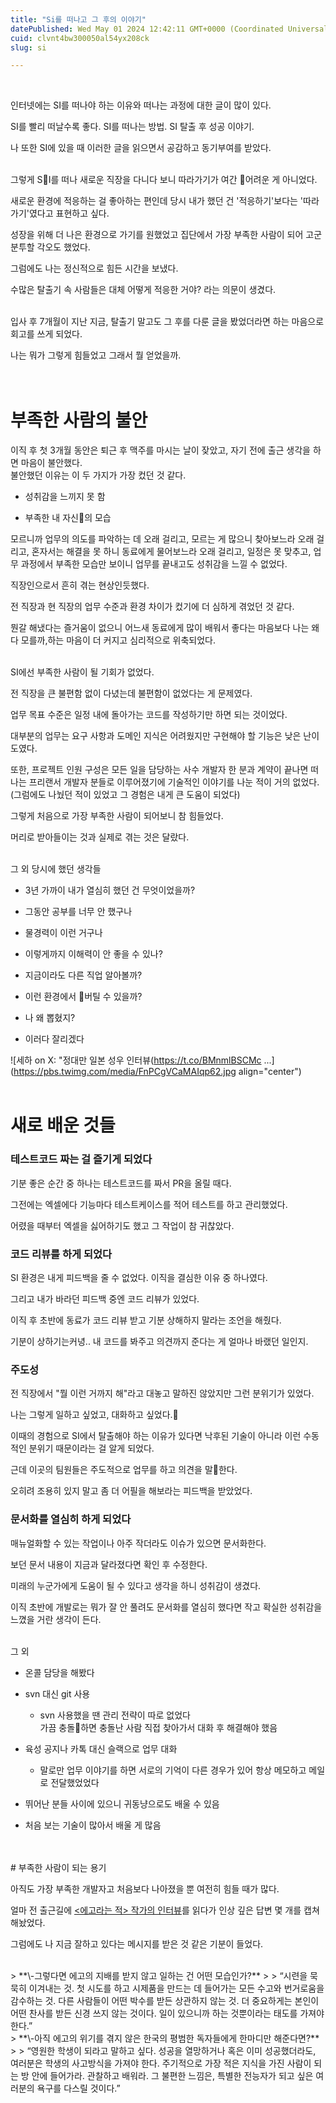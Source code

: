 ```yaml
---
title: "Si를 떠나고 그 후의 이야기"
datePublished: Wed May 01 2024 12:42:11 GMT+0000 (Coordinated Universal Time)
cuid: clvnt4bw300050al54yx208ck
slug: si

---
```


  
<br>

인터넷에는 SI를 떠나야 하는 이유와 떠나는 과정에 대한 글이 많이 있다.

SI를 빨리 떠날수록 좋다. SI를 떠나는 방법. SI 탈출 후 성공 이야기.

나 또한 SI에 있을 때 이러한 글을 읽으면서 공감하고 동기부여를 받았다.

<br>
그렇게 SI를 떠나 새로운 직장을 다니다 보니 따라가기가 여간 어려운 게 아니었다.

새로운 환경에 적응하는 걸 좋아하는 편인데 당시 내가 했던 건 '적응하기'보다는 '따라가기'였다고 표현하고 싶다.

성장을 위해 더 나은 환경으로 가기를 원했었고 집단에서 가장 부족한 사람이 되어 고군분투할 각오도 했었다.

그럼에도 나는 정신적으로 힘든 시간을 보냈다.

수많은 탈출기 속 사람들은 대체 어떻게 적응한 거야? 라는 의문이 생겼다.  

<br>
입사 후 7개월이 지난 지금, 탈출기 말고도 그 후를 다룬 글을 봤었더라면 하는 마음으로 회고를 쓰게 되었다.

나는 뭐가 그렇게 힘들었고 그래서 뭘 얻었을까.  
<br>
<br>
# 부족한 사람의 불안

이직 후 첫 3개월 동안은 퇴근 후 맥주를 마시는 날이 잦았고, 자기 전에 출근 생각을 하면 마음이 불안했다.
<br>
불안했던 이유는 이 두 가지가 가장 컸던 것 같다.

* 성취감을 느끼지 못 함
    
* 부족한 내 자신의 모습

모르니까 업무의 의도를 파악하는 데 오래 걸리고, 모르는 게 많으니 찾아보느라 오래 걸리고, 혼자서는 해결을 못 하니 동료에게 물어보느라 오래 걸리고, 일정은 못 맞추고, 업무 과정에서 부족한 모습만 보이니 업무를 끝내고도 성취감을 느낄 수 없었다.

직장인으로서 흔히 겪는 현상인듯했다.

전 직장과 현 직장의 업무 수준과 환경 차이가 컸기에 더 심하게 겪었던 것 같다.

뭔갈 해냈다는 즐거움이 없으니 어느새 동료에게 많이 배워서 좋다는 마음보다 나는 왜 다 모를까,하는 마음이 더 커지고 심리적으로 위축되었다.

<br>
SI에선 부족한 사람이 될 기회가 없었다.

전 직장을 큰 불편함 없이 다녔는데 불편함이 없었다는 게 문제였다.

업무 목표 수준은 일정 내에 돌아가는 코드를 작성하기만 하면 되는 것이었다.

대부분의 업무는 요구 사항과 도메인 지식은 어려웠지만 구현해야 할 기능은 낮은 난이도였다.

또한, 프로젝트 인원 구성은 모든 일을 담당하는 사수 개발자 한 분과 계약이 끝나면 떠나는 프리랜서 개발자 분들로 이루어졌기에 기술적인 이야기를 나눈 적이 거의 없었다. (그럼에도 나눴던 적이 있었고 그 경험은 내게 큰 도움이 되었다)

그렇게 처음으로 가장 부족한 사람이 되어보니 참 힘들었다.

머리로 받아들이는 것과 실제로 겪는 것은 달랐다.

<br>
그 외 당시에 했던 생각들

* 3년 가까이 내가 열심히 했던 건 무엇이었을까?
    
* 그동안 공부를 너무 안 했구나
    
* 물경력이 이런 거구나
    
* 이렇게까지 이해력이 안 좋을 수 있나?
    
* 지금이라도 다른 직업 알아볼까?
    
* 이런 환경에서 버틸 수 있을까?
    
* 나 왜 뽑혔지?
    
* 이러다 잘리겠다
    

![세하 on X: "정대만 일본 성우 인터뷰(https://t.co/BMnmlBSCMc ...](https://pbs.twimg.com/media/FnPCgVCaMAIqp62.jpg align="center")
<br>
<br>
# 새로 배운 것들

### 테스트코드 짜는 걸 즐기게 되었다

기분 좋은 순간 중 하나는 테스트코드를 짜서 PR을 올릴 때다.

그전에는 엑셀에다 기능마다 테스트케이스를 적어 테스트를 하고 관리했었다.

어렸을 때부터 엑셀을 싫어하기도 했고 그 작업이 참 귀찮았다.
<br>
### 코드 리뷰를 하게 되었다

SI 환경은 내게 피드백을 줄 수 없었다. 이직을 결심한 이유 중 하나였다.

그리고 내가 바라던 피드백 중엔 코드 리뷰가 있었다.

이직 후 초반에 동료가 코드 리뷰 받고 기분 상해하지 말라는 조언을 해줬다.

기분이 상하기는커녕.. 내 코드를 봐주고 의견까지 준다는 게 얼마나 바랬던 일인지.
<br>
### 주도성 

전 직장에서 "뭘 이런 거까지 해"라고 대놓고 말하진 않았지만 그런 분위기가 있었다.

나는 그렇게 일하고 싶었고, 대화하고 싶었다.

이때의 경험으로 SI에서 탈출해야 하는 이유가 있다면 낙후된 기술이 아니라 이런 수동적인 분위기 때문이라는 걸 알게 되었다.

근데 이곳의 팀원들은 주도적으로 업무를 하고 의견을 말한다.

오히려 조용히 있지 말고 좀 더 어필을 해보라는 피드백을 받았었다.
<br>
### 문서화를 열심히 하게 되었다

매뉴얼화할 수 있는 작업이나 아주 작더라도 이슈가 있으면 문서화한다.

보던 문서 내용이 지금과 달라졌다면 확인 후 수정한다.

미래의 누군가에게 도움이 될 수 있다고 생각을 하니 성취감이 생겼다.

이직 초반에 개발로는 뭐가 잘 안 풀려도 문서화를 열심히 했다면 작고 확실한 성취감을 느꼈을 거란 생각이 든다.

<br>
그 외

* 온콜 담당을 해봤다
    
* svn 대신 git 사용
    
    * svn 사용했을 땐 관리 전략이 따로 없었다  
        가끔 충돌하면 충돌난 사람 직접 찾아가서 대화 후 해결해야 했음
        
* 육성 공지나 카톡 대신 슬랙으로 업무 대화
    
    * 말로만 업무 이야기를 하면 서로의 기억이 다른 경우가 있어 항상 메모하고 메일로 전달했었었다
        
* 뛰어난 분들 사이에 있으니 귀동냥으로도 배울 수 있음
    
* 처음 보는 기술이 많아서 배울 게 많음

<br>
<br>
# 부족한 사람이 되는 용기

아직도 가장 부족한 개발자고 처음보다 나아졌을 뿐 여전히 힘들 때가 많다.

얼마 전 출근길에 [&lt;에고라는 적&gt; 작가의 인터뷰](https://www.chosun.com/site/data/html_dir/2017/06/21/2017062100987.html)를 읽다가 인상 깊은 답변 몇 개를 캡쳐해놨었다.

그럼에도 나 지금 잘하고 있다는 메시지를 받은 것 같은 기분이 들었다.

<br>
> **\-그렇다면 에고의 지배를 받지 않고 일하는 건 어떤 모습인가?**
> 
> “시련을 묵묵히 이겨내는 것. 첫 시도를 하고 시제품을 만드는 데 들어가는 모든 수고와 번거로움을 감수하는 것. 다른 사람들이 어떤 박수를 받든 상관하지 않는 것. 더 중요하게는 본인이 어떤 찬사를 받든 신경 쓰지 않는 것이다. 일이 있으니까 하는 것뿐이라는 태도를 가져야 한다.”

<br>
> **\-아직 에고의 위기를 겪지 않은 한국의 평범한 독자들에게 한마디만 해준다면?**
> 
> “영원한 학생이 되라고 말하고 싶다. 성공을 열망하거나 혹은 이미 성공했더라도, 여러분은 학생의 사고방식을 가져야 한다. 주기적으로 가장 적은 지식을 가진 사람이 되는 방 안에 들어가라. 관찰하고 배워라. 그 불편한 느낌은, 특별한 전능자가 되고 싶은 여러분의 욕구를 다스릴 것이다.”
